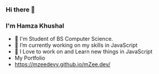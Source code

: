 ### Hi there 👋
### I'm Hamza Khushal
- 🔭 I'm Student of BS Computer Science.
- 🌱 I’m currently working on my skills in JavaScript
- 🤔 I Love to work on and Learn new things in JavaScript
-  My Portfolio
-  https://mzeedevv.github.io/mZee.dev/

<!--
**mZeeDevv/mZeeDevv** is a ✨ _special_ ✨ repository because its `README.md` (this file) appears on your GitHub profile.

Here are some ideas to get you started:

- 🔭 I’m currently working on ...
- 🌱 I’m currently learning ...
- 👯 I’m looking to collaborate on ...
- 🤔 I’m looking for help with ...
- 💬 Ask me about ...
- 📫 How to reach me: ...
- 😄 Pronouns: ...
- ⚡ Fun fact: ...
-->
